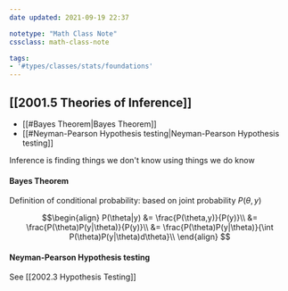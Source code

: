 ```yaml
---
date updated: 2021-09-19 22:37

notetype: "Math Class Note"
cssclass: math-class-note

tags: 
- '#types/classes/stats/foundations'
---
```


## [[2001.5 Theories of Inference]]
- [[#Bayes Theorem|Bayes Theorem]]
- [[#Neyman-Pearson Hypothesis testing|Neyman-Pearson Hypothesis testing]]

Inference is finding things we don't know using things we do know

#### Bayes Theorem
Definition of conditional probability: based on joint probability $P(\theta, y)$

$$\begin{align}
P(\theta|y) &= \frac{P(\theta,y)}{P(y)}\\
&= \frac{P(\theta)P(y|\theta)}{P(y)}\\
&= \frac{P(\theta)P(y|\theta)}{\int P(\theta)P(y|\theta)d\theta}\\
\end{align}
$$


#### Neyman-Pearson Hypothesis testing

See [[2002.3 Hypothesis Testing]]


